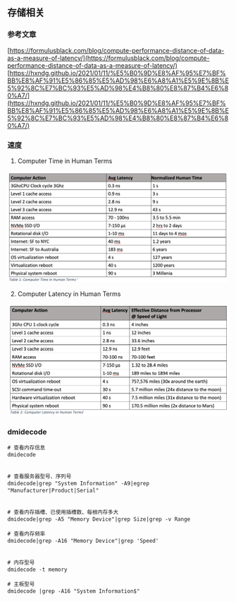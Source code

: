 ## 存储相关

### 参考文章
[https://formulusblack.com/blog/compute-performance-distance-of-data-as-a-measure-of-latency/](https://formulusblack.com/blog/compute-performance-distance-of-data-as-a-measure-of-latency/)
[https://hxndg.github.io/2021/01/11/%E5%B0%9D%E8%AF%95%E7%BF%BB%E8%AF%91%E5%86%85%E5%AD%98%E6%A8%A1%E5%9E%8B%E5%92%8C%E7%BC%93%E5%AD%98%E4%B8%80%E8%87%B4%E6%80%A7/](https://hxndg.github.io/2021/01/11/%E5%B0%9D%E8%AF%95%E7%BF%BB%E8%AF%91%E5%86%85%E5%AD%98%E6%A8%A1%E5%9E%8B%E5%92%8C%E7%BC%93%E5%AD%98%E4%B8%80%E8%87%B4%E6%80%A7/)


### 速度


1. Computer Time in Human Terms

![](./img/2021-02-26-10-52-01.png)


2. Computer Latency in Human Terms


![](./img/2021-02-26-10-53-58.png)


### dmidecode

```shell
# 查看内存信息
dmidecode


# 查看服务器型号、序列号
dmidecode|grep "System Information" -A9|egrep  "Manufacturer|Product|Serial"  


# 查看内存插槽、已使用插槽数、每根内存多大
dmidecode|grep -A5 "Memory Device"|grep Size|grep -v Range

# 查看内存频率
dmidecode|grep -A16 "Memory Device"|grep 'Speed'


# 内存型号
dmidecode -t memory

# 主板型号
dmidecode |grep -A16 "System Information$"
```